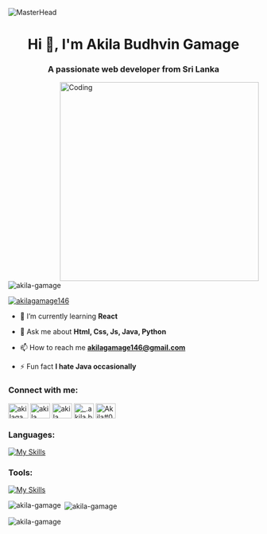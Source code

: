 ![MasterHead](https://www.digitaladlectio.com/wp-content/uploads/2020/04/New-PNC-Animated-Banners.gif)
<h1 align="center">Hi 👋, I'm Akila Budhvin Gamage</h1>
<h3 align="center">A passionate web developer from Sri Lanka</h3>
<img align="right" alt="Coding" width="400" src="https://camo.githubusercontent.com/8bf6f6d78abc81fcf9c49f10649423e73ea44bc248e83aaae8759d401c829a84/68747470733a2f2f70687973696373677572756b756c2e66696c65732e776f726470726573732e636f6d2f323031392f30322f6368617261637465722d312e676966">

<p align="left"> <img src="https://komarev.com/ghpvc/?username=akila-gamage&label=Profile%20views&color=0e75b6&style=flat" alt="akila-gamage" /> </p>

<p align="left"> <a href="https://twitter.com/akilagamage146" target="blank"><img src="https://img.shields.io/twitter/follow/akilagamage146?logo=twitter&style=for-the-badge" alt="akilagamage146" /></a> </p>

- 🌱 I’m currently learning **React**

- 💬 Ask me about **Html, Css, Js, Java, Python**

- 📫 How to reach me **akilagamage146@gmail.com**

- ⚡ Fun fact **I hate Java occasionally**

<h3 align="left">Connect with me:</h3>
<p align="left">
<a href="https://twitter.com/akilagamage146" target="blank"><img align="center" src="https://raw.githubusercontent.com/rahuldkjain/github-profile-readme-generator/master/src/images/icons/Social/twitter.svg" alt="akilagamage146" height="30" width="40" /></a>
<a href="https://www.linkedin.com/in/akila-b-gamage/" target="blank"><img align="center" src="https://raw.githubusercontent.com/rahuldkjain/github-profile-readme-generator/master/src/images/icons/Social/linked-in-alt.svg" alt="akila gamage" height="30" width="40" /></a>
<a href="https://www.facebook.com/akila.gamage.980/" target="blank"><img align="center" src="https://raw.githubusercontent.com/rahuldkjain/github-profile-readme-generator/master/src/images/icons/Social/facebook.svg" alt="akila gamage" height="30" width="40" /></a>
<a href="https://instagram.com/_.akila.b._" target="blank"><img align="center" src="https://raw.githubusercontent.com/rahuldkjain/github-profile-readme-generator/master/src/images/icons/Social/instagram.svg" alt="_.akila.b._" height="30" width="40" /></a>
<a href="https://discord.gg/Akila#0745" target="blank"><img align="center" src="https://raw.githubusercontent.com/rahuldkjain/github-profile-readme-generator/master/src/images/icons/Social/discord.svg" alt="Akila#0745" height="30" width="40" /></a>
</p>

<h3 align="left">Languages: </h3>

[![My Skills](https://skillicons.dev/icons?i=js,html,css,bootstrap,babel,react,wordpress,php,nodejs,java,py,cpp,mysql)](https://skillicons.dev)

<h3 align="left">Tools: </h3>

[![My Skills](https://skillicons.dev/icons?i=git,github,vscode,figma,idea,atom,eclipse,ps,stackoverflow,cloudflare)](https://skillicons.dev)

<p><img align="left" src="https://github-readme-stats.vercel.app/api/top-langs?username=akila-gamage&show_icons=true&theme=dark&title_color=ffffff&text_color=ffffff&bg_color=000000&locale=en&layout=compact" alt="akila-gamage" /></p>

<p>&nbsp;<img align="center" src="https://github-readme-stats.vercel.app/api?username=akila-gamage&show_icons=true&theme=dark&title_color=ffffff&text_color=ffffff&bg_color=000000&locale=en" alt="akila-gamage" /></p> 

<p><img align="center" src="https://github-readme-streak-stats.herokuapp.com/?user=akila-gamage&theme=dark" alt="akila-gamage" /></p>
